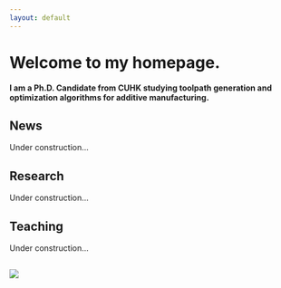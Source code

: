 ```yaml
---
layout: default
---
```


# **Welcome to my homepage.**

**I am a Ph.D. Candidate from CUHK studying toolpath generation and optimization algorithms for additive manufacturing.**  


## **News**
Under construction...

## **Research**
Under construction...


## **Teaching**
Under construction...




##  
<a href="https://clustrmaps.com/site/1bpkm"  title="Visit tracker"><img src="//www.clustrmaps.com/map_v2.png?d=M43mMXEyo9n29UHnSDUT-wUosz1cCTbXBe7N_OuIqh0&cl=ffffff" /></a>

